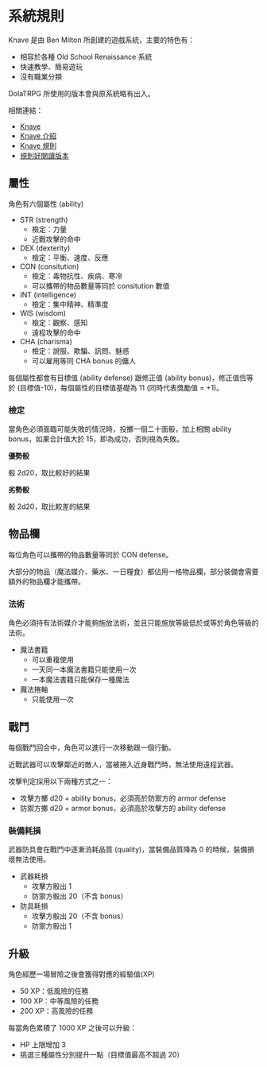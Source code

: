 # 系統規則

Knave 是由 Ben Milton 所創建的遊戲系統，主要的特色有：

- 相容於各種 Old School Renaissance 系統
- 快速教學、簡易遊玩
- 沒有職業分類

DolaTRPG 所使用的版本會與原系統略有出入。

相關連結：

- [Knave](https://www.drivethrurpg.com/product/250888/Knave)
- [Knave 介紹](https://www.youtube.com/watch?v=Mtf3vDycfmE)
- [Knave 規則](https://img.fireden.net/tg/image/1535/41/1535415977929.pdf)
- [規則好閱讀版本](https://drive.google.com/file/d/1h5-eEC4yTQSnJhigiz5JjueHjnJ_hobG/view)

## 屬性

角色有六個屬性 (ability)

- STR (strength)
  - 檢定：力量
  - 近戰攻擊的命中
- DEX (dexterity)
  - 檢定：平衡、速度、反應
- CON (consitution)
  - 檢定：毒物抗性、疾病、寒冷
  - 可以攜帶的物品數量等同於 consitution 數值
- INT (intelligence)
  - 檢定：集中精神、精準度
- WIS (wisdom)
  - 檢定：觀察、感知
  - 遠程攻擊的命中
- CHA (charisma)
  - 檢定：說服、欺騙、訊問、魅惑
  - 可以雇用等同 CHA bonus 的傭人

每個屬性都會有目標值 (ability defense) 跟修正值 (ability bonus)，修正值恆等於 (目標值-10)，每個屬性的目標值基礎為 11 (同時代表獎勵值 = +1)。

### 檢定

當角色必須面臨可能失敗的情況時，投擲一個二十面骰，加上相關 ability bonus，如果合計值大於 15，即為成功，否則視為失敗。

**優勢骰**

骰 2d20，取比較好的結果

**劣勢骰**

骰 2d20，取比較差的結果

## 物品欄

每位角色可以攜帶的物品數量等同於 CON defense。

大部分的物品（魔法媒介、藥水、一日糧食）都佔用一格物品欄，部分裝備會需要額外的物品欄才能攜帶。

### 法術

角色必須持有法術媒介才能夠施放法術，並且只能施放等級低於或等於角色等級的法術。

- 魔法書籍
  - 可以重複使用
  - 一天同一本魔法書籍只能使用一次
  - 一本魔法書籍只能保存一種魔法
- 魔法捲軸
  - 只能使用一次

## 戰鬥

每個戰鬥回合中，角色可以進行一次移動跟一個行動。

近戰武器可以攻擊鄰近的敵人，當被捲入近身戰鬥時，無法使用遠程武器。

攻擊判定採用以下兩種方式之一：

- 攻擊方擲 d20 + ability bonus，必須高於防禦方的 armor defense
- 防禦方擲 d20 + armor bonus，必須高於攻擊方的 ability defense

### 裝備耗損

武器防具會在戰鬥中逐漸消耗品質 (quality)，當裝備品質降為 0 的時候，裝備損壞無法使用。

- 武器耗損
  - 攻擊方骰出 1
  - 防禦方骰出 20（不含 bonus）
- 防具耗損
  - 攻擊方骰出 20（不含 bonus）
  - 防禦方骰出 1

## 升級

角色經歷一場冒險之後會獲得對應的經驗值(XP)

- 50 XP：低風險的任務
- 100 XP：中等風險的任務
- 200 XP：高風險的任務

每當角色累積了 1000 XP 之後可以升級：

- HP 上限增加 3
- 挑選三種屬性分別提升一點（目標值最高不超過 20）
